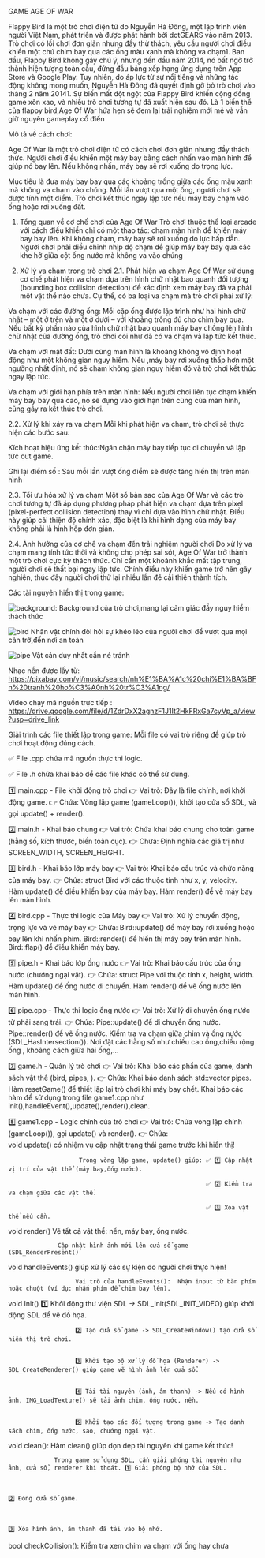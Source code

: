 GAME AGE OF WAR

Flappy Bird là một trò chơi điện tử do Nguyễn Hà Đông, một lập trình viên người Việt Nam, phát triển và được phát hành bởi dotGEARS vào năm 2013. Trò chơi có lối chơi đơn giản nhưng đầy thử thách, yêu cầu người chơi điều khiển một chú chim bay qua các ống màu xanh mà không va chạm1. Ban đầu, Flappy Bird không gây chú ý, nhưng đến đầu năm 2014, nó bất ngờ trở thành hiện tượng toàn cầu, đứng đầu bảng xếp hạng ứng dụng trên App Store và Google Play. Tuy nhiên, do áp lực từ sự nổi tiếng và những tác động không mong muốn, Nguyễn Hà Đông đã quyết định gỡ bỏ trò chơi vào tháng 2 năm 20141. Sự biến mất đột ngột của Flappy Bird khiến cộng đồng game xôn xao, và nhiều trò chơi tương tự đã xuất hiện sau đó.
Là 1 biến thể của flappy bird,Age Of War hứa hẹn sẽ đem lại trải nghiệm mới mẻ và vẫn giữ nguyên gameplay cổ điển

Mô tả về cách chơi:

Age Of War là một trò chơi điện tử có cách chơi đơn giản nhưng đầy thách thức. Người chơi điều khiển một máy bay bằng cách nhấn vào màn hình để giúp nó bay lên. Nếu không nhấn, máy bay sẽ rơi xuống do trọng lực.

Mục tiêu là đưa máy bay bay qua các khoảng trống giữa các ống màu xanh mà không va chạm vào chúng. Mỗi lần vượt qua một ống, người chơi sẽ được tính một điểm. Trò chơi kết thúc ngay lập tức nếu máy bay chạm vào ống hoặc rơi xuống đất.

1. Tổng quan về cơ chế chơi của Age Of War
Trò chơi thuộc thể loại arcade với cách điều khiển chỉ có một thao tác: chạm màn hình để khiến máy bay bay lên. Khi không chạm, máy bay sẽ rơi xuống do lực hấp dẫn. Người chơi phải điều chỉnh nhịp độ chạm để giúp máy bay bay qua các khe hở giữa cột ống nước mà không va vào chúng

2. Xử lý va chạm trong trò chơi
2.1. Phát hiện va chạm
Age Of War sử dụng cơ chế phát hiện va chạm dựa trên hình chữ nhật bao quanh đối tượng (bounding box collision detection) để xác định xem máy bay đã va phải một vật thể nào chưa. Cụ thể, có ba loại va chạm mà trò chơi phải xử lý:

Va chạm với các đường ống: Mỗi cặp ống được lập trình như hai hình chữ nhật – một ở trên và một ở dưới – với khoảng trống đủ cho chim bay qua. Nếu bất kỳ phần nào của hình chữ nhật bao quanh máy bay chồng lên hình chữ nhật của đường ống, trò chơi coi như đã có va chạm và lập tức kết thúc.

Va chạm với mặt đất: Dưới cùng màn hình là khoảng không vô định hoạt động như một không gian nguy hiểm. Nếu ,máy bay rơi xuống thấp hơn một ngưỡng nhất định, nó sẽ chạm không gian nguy hiểm đó và trò chơi kết thúc ngay lập tức.

Va chạm với giới hạn phía trên màn hình: Nếu người chơi liên tục chạm khiến máy bay bay quá cao, nó sẽ đụng vào giới hạn trên cùng của màn hình, cũng gây ra kết thúc trò chơi.

2.2. Xử lý khi xảy ra va chạm
Mỗi khi phát hiện va chạm, trò chơi sẽ thực hiện các bước sau:

Kích hoạt hiệu ứng kết thúc:Ngăn chặn máy bay tiếp tục di chuyển và lập tức out game.

Ghi lại điểm số : Sau mỗi lần vượt ống điểm sẽ được tăng hiển thị trên màn hình

2.3. Tối ưu hóa xử lý va chạm
Một số bản sao của Age Of War và các trò chơi tương tự đã áp dụng phương pháp phát hiện va chạm dựa trên pixel (pixel-perfect collision detection) thay vì chỉ dựa vào hình chữ nhật. Điều này giúp cải thiện độ chính xác, đặc biệt là khi hình dạng của máy bay không phải là hình hộp đơn giản.

2.4. Ảnh hưởng của cơ chế va chạm đến trải nghiệm người chơi
Do xử lý va chạm mang tính tức thời và không cho phép sai sót, Age Of War trở thành một trò chơi cực kỳ thách thức. Chỉ cần một khoảnh khắc mất tập trung, người chơi sẽ thất bại ngay lập tức. Chính điều này khiến game trở nên gây nghiện, thúc đẩy người chơi thử lại nhiều lần để cải thiện thành tích.

Các tài nguyên hiển thị trong game:

![background](https://github.com/user-attachments/assets/948c4a46-98ed-4cbf-82c9-122e2e3cba54):
Background của trò chơi,mang lại cảm giác đầy nguy hiểm thách thức

![bird](https://github.com/user-attachments/assets/8c658637-3ebb-4e0c-be2d-245b4bfa8cbc)
Nhân vật chính đòi hỏi sự khéo léo của người chơi để vượt qua mọi cản trở,đến nơi an toàn

![pipe](https://github.com/user-attachments/assets/defed177-bfda-4cc4-b432-2ba1bd2ad078)
Vật cản duy nhất cần né tránh

Nhạc nền được lấy từ: https://pixabay.com/vi/music/search/nh%E1%BA%A1c%20chi%E1%BA%BFn%20tranh%20ho%C3%A0nh%20tr%C3%A1ng/ 

Video chạy mã nguồn trực tiếp : https://drive.google.com/file/d/1ZdrDxX2agnzF1J1It2HkFRxGa7cyVp_a/view?usp=drive_link

Giải trình các file thiết lập trong game:
Mỗi file có vai trò riêng để giúp trò chơi hoạt động đúng cách. 

✅ File .cpp chứa mã nguồn thực thi logic. 

✅ File .h chứa khai báo để các file khác có thể sử dụng.



1️⃣ main.cpp - File khởi động trò chơi
👉 Vai trò: Đây là file chính, nơi khởi động game. 
👉 Chứa: Vòng lặp game (gameLoop()), khởi tạo cửa sổ SDL, và gọi update() + render().




2️⃣ main.h - Khai báo chung
👉 Vai trò: Chứa khai báo chung cho toàn game (hằng số, kích thước, biến toàn cục). 
👉 Chứa: Định nghĩa các giá trị như SCREEN_WIDTH, SCREEN_HEIGHT.



3️⃣ bird.h - Khai báo lớp máy bay
👉 Vai trò: Khai báo cấu trúc và chức năng của máy bay. 
👉 Chứa:  struct Bird với các thuộc tính như x, y, velocity.  
          Hàm update() để điều khiển bay của máy bay. 
          Hàm render() để vẽ máy bay lên màn hình.




4️⃣ bird.cpp - Thực thi logic của Máy bay
👉 Vai trò: Xử lý chuyển động, trọng lực và vẽ máy bay
👉 Chứa: Bird::update() để máy bay rơi xuống hoặc bay lên khi nhấn phím. 
          Bird::render() để hiển thị máy bay trên màn hình.
          Bird::flap() để điều khiển máy bay.



5️⃣ pipe.h - Khai báo lớp ống nước
👉 Vai trò: Khai báo cấu trúc của ống nước (chướng ngại vật). 
👉 Chứa:  struct Pipe với thuộc tính x, height, width. 
           Hàm update() để ống nước di chuyển. 
           Hàm render() để vẽ ống nước lên màn hình.



6️⃣ pipe.cpp - Thực thi logic ống nước
👉 Vai trò: Xử lý di chuyển ống nước từ phải sang trái.
👉 Chứa: Pipe::update() để di chuyển ống nước. 
          Pipe::render() để vẽ ống nước. 
          Kiểm tra va chạm giữa chim và ống nước (SDL_HasIntersection()).
          Nơi đặt các hằng số như chiều cao ống,chiều rộng ống , khoảng cách giữa hai ống,...



7️⃣ game.h - Quản lý trò chơi
👉 Vai trò: Khai báo các phần của game, danh sách vật thể (bird, pipes, ). 
👉 Chứa:  Khai báo danh sách std::vector<Pipe> pipes. 
          Hàm resetGame() để thiết lập lại trò chơi khi máy bay chết.
          Khai báo các hàm để sử dụng trong file game1.cpp như init(),handleEvent(),update(),render(),clean.




8️⃣ game1.cpp - Logic chính của trò chơi
👉 Vai trò: Chứa vòng lặp chính (gameLoop()), gọi update() và render(). 
👉 Chứa:  
   void update() có nhiệm vụ cập nhật trạng thái game trước khi hiển thị!
   
                        Trong vòng lặp game, update() giúp: ✅ 1️⃣ Cập nhật vị trí của vật thể (máy bay,ống nước). 
                        
                                                            ✅ 2️⃣ Kiểm tra va chạm giữa các vật thể. 
                                                            
                                                            ✅ 3️⃣ Xóa vật thể nếu cần.
                                                            
                                                  
   void render()   Vẽ tất cả vật thể: nền, máy bay, ống nước.
   
                  Cập nhật hình ảnh mới lên cửa sổ game (SDL_RenderPresent() 
                  
   void handleEvents() giúp xử lý các sự kiện do người chơi thực hiện!
   
                       Vai trò của handleEvents():  Nhận input từ bàn phím hoặc chuột (ví dụ: nhấn phím để chim bay lên). 



 
   void Init()         1️⃣ Khởi động thư viện SDL -> SDL_Init(SDL_INIT_VIDEO) giúp khởi động SDL để vẽ đồ họa. 

   
                       2️⃣ Tạo cửa sổ game -> SDL_CreateWindow() tạo cửa sổ hiển thị trò chơi. 

                       
                       3️⃣ Khởi tạo bộ xử lý đồ họa (Renderer) ->  SDL_CreateRenderer() giúp game vẽ hình ảnh lên cửa sổ. 

                       
                       4️⃣ Tải tài nguyên (ảnh, âm thanh) -> Nếu có hình ảnh, IMG_LoadTexture() sẽ tải ảnh chim, ống nước, nền.

                       
                       5️⃣ Khởi tạo các đối tượng trong game -> Tạo danh sách chim, ống nước, sao, chướng ngại vật.

                       
   void clean(): Hàm clean() giúp dọn dẹp tài nguyên khi game kết thúc!
   
                 Trong game sử dụng SDL, cần giải phóng tài nguyên như ảnh, cửa sổ, renderer khi thoát. 1️⃣ Giải phóng bộ nhớ của SDL.

                 
                                                                                                        2️⃣ Đóng cửa sổ game.
                                                                                                        
                                                                                                        
                                                                                                        3️⃣ Xóa hình ảnh, âm thanh đã tải vào bộ nhớ.
                                                                                                        
                                                                                                        
  bool checkCollision(): Kiểm tra xem chim va chạm với ống hay chưa
